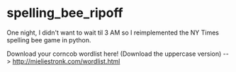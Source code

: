 # spelling_bee_ripoff
One night, I didn't want to wait til 3 AM so I reimplemented the NY Times spelling bee game in python.

Download your corncob wordlist here! (Download the uppercase version) --> http://mieliestronk.com/wordlist.html
